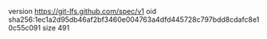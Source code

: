 version https://git-lfs.github.com/spec/v1
oid sha256:1ec1a2d95db46af2bf3460e004763a4dfd445728c797bdd8cdafc8e10c55c091
size 491
